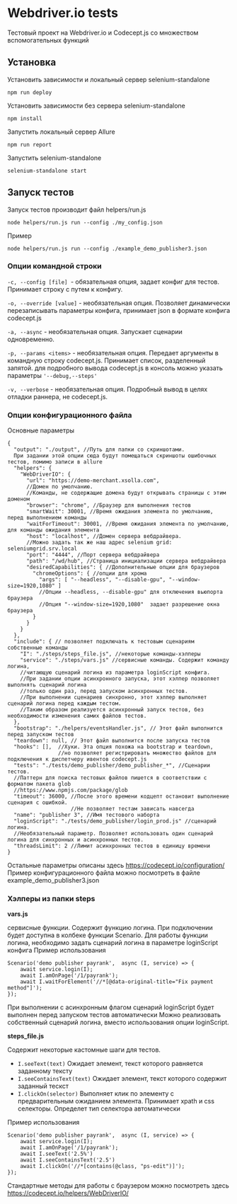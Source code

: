 # Webdriver.io tests

Тестовый проект на Webdriver.io и Codecept.js со множеством вспомогательных функций

## Установка

Установить зависимости и локальный сервер selenium-standalone 
```
npm run deploy
```

Установить зависимости без сервера selenium-standalone 
```
npm install
```

Запустить локальный сервер Allure
```
npm run report
```

Запустить selenium-standalone
```
selenium-standalone start
```

## Запуск тестов

Запуск тестов производит файл helpers/run.js
```
node helpers/run.js run --config ./my_config.json
```

Пример
```
node helpers/run.js run --config ./example_demo_publisher3.json
```
### Опции командной строки
```-c, --config [file] ```- обязательная опция, задает конфиг для тестов. Принимает строку с путем к конфигу.

```-o, --override [value]``` - необязательная опция. Позволяет динамически перезаписывать параметры конфига, принимает json в формате конфига codecept.js

```-a, --async``` - необязательная опция. Запускает сценарии одновременно.

```-p, --params <items>```  - необязательная опция. Передает аргументы в командную строку codecept.js. 
Принимает список, разделенный запятой.
для подробного вывода codecept.js в консоль можно указать параметры ```'--debug,--steps'``` 

```-v, --verbose``` - необязательная опция. Подробный вывод в целях отладки раннера, не codecept.js.

### Опции конфигурационного файла

Основные параметры
```
{
  "output": "./output", //Путь для папки со скриншотами. 
  При задании этой опции сюда будут помещаться скриншоты ошибочных тестов, помимо записи в allure
  "helpers": {
    "WebDriverIO": {
      "url": "https://demo-merchant.xsolla.com", 
      //Домен по умолчанию. 
      //Команды, не содержащие домена будут открывать страницы с этим доменом
      "browser": "chrome", //Браузер для выполнения тестов
      "smartWait": 30001, //Время ожидания элемента по умолчанию, перед выполнением команды 
      "waitForTimeout": 30001, //Время ожидания элемента по умолчанию, для команды ожидания элемента
      "host": "localhost", //Домен сервера вебдрайвера. 
      //Можно задать так же наш адрес selenium grid: seleniumgrid.srv.local
      "port": "4444", //Порт сервера вебдрайвера
      "path": "/wd/hub", //Страница инициализации сервера вебдрайвера
      "desiredCapabilities": { //Дополнительные опции для браузеров
        "chromeOptions": { //опции для хрома
          "args": [ "--headless", "--disable-gpu", "--window-size=1920,1080" ] 
          //Опции --headless, --disable-gpu" для отключения вьюпорта браузера
          //Опция "--window-size=1920,1080"  задает разрешение окна браузера
        }
      }
    }
  },
  "include": { // позволяет подключать к тестовым сценариям собственные команды
    "I": "./steps/steps_file.js", //некоторые команды-хэлперы
    "service": "./steps/vars.js" //сервисные команды. Содержит команду логина, 
    //читающую сценарий логина из параметра loginScript конфига.
    //При задании опции асинхронного запуска, этот хэлпер позволяет выполнять сценарий логина 
    //только один раз, перед запуском асинхронных тестов.
    //При выполнении сценариев синхронно, этот хэлпер выполняет сценарий логина перед каждым тестом.
    //Таким образом реализуется асинхронный запуск тестов, без необходимости изменения самих файлов тестов.
  },
  "bootstrap": "./helpers/eventsHandler.js", // Этот файл выполнится перед запуском тестов
  "teardown": null, // Этот файл выполнится после запуска тестов
  "hooks": [],  //Хуки. Эта опция похожа на bootstrap и teardown, 
                //но позволяет регистрировать множество файлов для подключения к диспетчеру ивентов codecept.js
  "tests": "./tests/demo_publisher/demo_publisher_*", //Сценарии тестов. 
  //Паттерн для поиска тестовых файлов пишется в соответствии с форматом пакета glob 
  //https://www.npmjs.com/package/glob
  "timeout": 36000, //После этого времени кодцепт остановит выполнение сценария с ошибкой. 
                    //Не позволяет тестам зависать навсегда 
  "name": "publisher 3", //Имя тестового наборта
  "loginScript": "./tests/demo_publisher/login_prod.js" //сценарий логина. 
  //Необязательный параметр. Позволяет использовать один сценарий логина для синхронных и асинхронных тестов.
  "threadsLimit": 2 //Лимит асинхронных тестов в единицу времени
}
```

Остальные параметры описаны здесь https://codecept.io/configuration/
Пример конфигурационного файла можно посмотреть в файле example_demo_publisher3.json

### Хэлперы из папки steps

**vars.js**

сервисные функции. Содержит функцию логина. 
При подключении будет доступна в колбеке функции Scenario. 
Для работы функции логина, необходимо задать сценарий логина в параметре loginScript конфига
Пример использования

```
Scenario('demo publisher payrank',  async (I, service) => {
    await service.login(I);
    await I.amOnPage('/1/payrank');
    await I.waitForElement('//*[@data-original-title="Fix payment method"]');
});
```

При выполнении с асинхронным флагом сценарий loginScript будет выполнен перед запуском тестов автоматически
Можно реализовать собственный сценарий логина, вместо использования опции loginScript.

**steps_file.js**

Содержит некоторые кастомные шаги для тестов. 

* ```I.seeText(text)``` Ожидает элемент, текст которого равняется заданному тексту
* ```I.seeContainsText(text)``` Ожидает элемент, текст которого содержит заданный тескст
* ```I.clickOn(selector)``` Выполняет клик по элементу с предварительным ожиданием элемента. Принимает xpath и css селекторы. Определет тип селектора автоматически

Пример использования
```
Scenario('demo publisher payrank',  async (I, service) => {
    await service.login(I);
    await I.amOnPage('/1/payrank');
    await I.seeText('2.5%')
    await I.seeContainsText('2.5')
    await I.clickOn('//*[contains(@class, "ps-edit")]');
});
```

Стандартные методы для работы с браузером можно посмотреть здесь https://codecept.io/helpers/WebDriverIO/